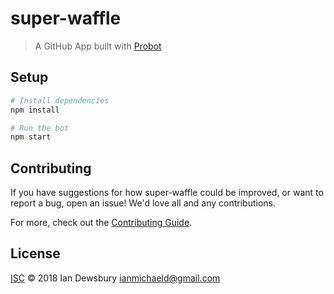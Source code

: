 # super-waffle

> A GitHub App built with [Probot](https://github.com/probot/probot) 

## Setup

```sh
# Install dependencies
npm install

# Run the bot
npm start
```

## Contributing

If you have suggestions for how super-waffle could be improved, or want to report a bug, open an issue! We'd love all and any contributions.

For more, check out the [Contributing Guide](CONTRIBUTING.md).

## License

[ISC](LICENSE) © 2018 Ian Dewsbury <ianmichaeld@gmail.com>
